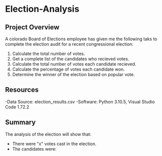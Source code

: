 # Election-Analysis

## Project Overview

A colorado Board of Elections employee has given me the following taks to complete the election audit for a recent congressional election:

  1. Calculate the total number of votes.
  2. Get a complete list of the candidates who recieved votes.
  3. Calculate the total number of votes each candidate recieved.
  4. Calculate the percentage of votes each candidate won.
  5. Determine the winner of the election based on popular vote.
  
 ## Resources
 -Data Source: election_results.csv
 -Software: Python 3.10.5, Visual Studio Code 1.72.2
 
## Summary

The analysis of the election will show that:
- There were "x" votes cast in the election.
- The candidates were:
